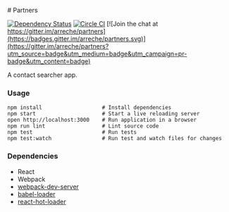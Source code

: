 # Partners

[![Dependency Status](https://www.versioneye.com/user/projects/56ba61652a29ed0034380516/badge.svg?style=flat)](https://www.versioneye.com/user/projects/56ba61652a29ed0034380516) [![Circle CI](https://circleci.com/gh/arreche/partners.svg?style=svg)](https://circleci.com/gh/arreche/partners) [![Join the chat at https://gitter.im/arreche/partners](https://badges.gitter.im/arreche/partners.svg)](https://gitter.im/arreche/partners?utm_source=badge&utm_medium=badge&utm_campaign=pr-badge&utm_content=badge)


A contact searcher app.

### Usage

```
npm install                   # Install dependencies
npm start                     # Start a live reloading server
open http://localhost:3000    # Run application in a browser
npm run lint                  # Lint source code
npm test                      # Run tests
npm test:watch                # Run test and watch files for changes              
```

### Dependencies

* React
* Webpack
* [webpack-dev-server](https://github.com/webpack/webpack-dev-server)
* [babel-loader](https://github.com/babel/babel-loader)
* [react-hot-loader](https://github.com/gaearon/react-hot-loader)

